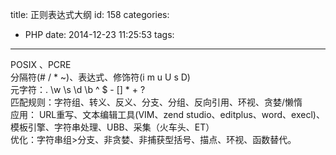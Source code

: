 title: 正则表达式大纲
id: 158
categories:
  - PHP
date: 2014-12-23 11:25:53
tags:
---

<div>POSIX 、PCRE</div>
<div></div>
<div>分隔符(# / * ~)、表达式、修饰符(i m u U s D)</div>
<div></div>
<div>元字符：. \w \s \d \b ^ $ - [] * + ?</div>
<div></div>
<div>匹配规则：字符组、转义、反义、分支、分组、反向引用、环视、贪婪/懒惰</div>
<div></div>
<div>应用： URL重写、文本编辑工具(VIM、zend studio、editplus、word、execl)、模板引擎、字符串处理、UBB、采集（火车头、ET）</div>
<div></div>
<div>优化：字符串组&gt;分支、非贪婪、非捕获型括号、描点、环视、函数替代。</div>
<div></div>